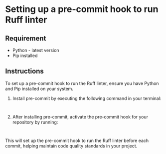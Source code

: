 # Setting up a pre-commit hook to run Ruff linter

## Requirement

- Python - latest version
- Pip installed

## Instructions

To set up a pre-commit hook to run the Ruff linter, ensure you have Python and Pip installed on your system.

1. Install pre-commit by executing the following command in your terminal:

    ```pip install pre-commit


2. After installing pre-commit, activate the pre-commit hook for your repository by running:

    ```pre-commit install


This will set up the pre-commit hook to run the Ruff linter before each commit, helping maintain code quality standards in your project.
